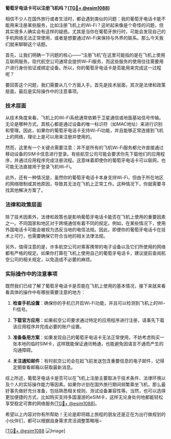 **葡萄牙电话卡可以注册飞机吗？[[TG💪+ @esim1088](https://t.me/s/esim1088)]**

相信不少人在国外旅行或者生活时，都会遇到类似的问题：我的葡萄牙电话卡能不能用来注册某些服务，比如注册飞机上的Wi-Fi？这听起来像是个奇怪的问题，但其实很多人确实会有这样的疑惑。尤其是当你在葡萄牙旅行时，可能会发现自己的手机网络无法正常使用，或者是想要通过Wi-Fi来保持与外界的联系。那么今天我们就来聊聊这个话题。

首先，让我们明确一下问题的核心——“注册飞机”在这里可能指的是在飞机上使用互联网服务。现代航空公司通常会提供Wi-Fi服务，而这些服务的使用往往需要用户进行身份验证或绑定设备。所以，你的葡萄牙电话卡是否能用来完成这一过程呢？

要回答这个问题，我们需要从几个方面入手。首先是技术层面，其次是法律和政策层面，最后是实际操作中的注意事项。

### 技术层面

从技术角度来看，飞机上的Wi-Fi系统通常依赖于卫星通信或地面基站信号传输。无论是哪种方式，其核心都是通过设备的唯一标识符（如MAC地址）来进行识别和管理。因此，如果你的葡萄牙电话卡支持Wi-Fi功能，并且能够正常连接到飞机上的网络，理论上是可以用来注册并使用的。

然而，这里有一个关键点需要注意：并不是所有的飞机Wi-Fi服务都允许直接通过移动设备的SIM卡信息进行登录。有些航空公司可能会要求你先下载他们的应用程序，并通过应用程序完成注册流程。这意味着即使你的葡萄牙电话卡可以联网，也可能无法直接用于登录飞机Wi-Fi。

此外，还有一种情况是，虽然你的葡萄牙电话卡本身支持Wi-Fi，但由于所在地区的网络限制或其他原因，导致其无法在飞机上正常工作。这种情况下，你就需要寻找其他解决方案了。

### 法律和政策层面

除了技术因素外，法律和政策也是影响葡萄牙电话卡能否在飞机上使用的重要因素之一。不同国家和地区对于跨境通信有着不同的规定。例如，在某些情况下，使用外国电话卡可能会被视为违反当地的电信法规。因此，即便你的葡萄牙电话卡在技术上可行，也需要确保它符合当地的相关法律法规。

另外，值得注意的是，许多航空公司对乘客携带的电子设备以及它们所使用的网络都有严格的规定。如果你打算在飞机上使用自己的葡萄牙电话卡，建议提前查阅航空公司的相关规定，以免造成不必要的麻烦。

### 实际操作中的注意事项

既然我们已经了解了葡萄牙电话卡是否能在飞机上使用的基本情况，接下来就来看看具体的操作中有哪些需要注意的地方：

1. **检查手机设置**：确保你的手机已开启Wi-Fi功能，并且可以检测到飞机上的Wi-Fi信号。
   
2. **下载官方应用**：如果航空公司要求通过特定的应用程序进行注册，请事先下载该应用程序并完成必要的账户设置。

3. **准备备用方案**：如果发现自己的葡萄牙电话卡无法正常使用，不妨考虑购买一张本地的临时SIM卡，这样既能保证通讯畅通，也能避免因语言不通而产生的沟通障碍。

4. **关注通知邮件**：有时航空公司会在起飞前发送包含重要信息的电子邮件，记得定期查看邮箱以获取最新消息。

综上所述，葡萄牙电话卡是否可以在飞机上注册主要取决于技术条件、法律环境以及个人的实际操作能力等因素。如果你计划在国外旅行期间频繁乘坐飞机，那么最好事先做好充分准备，包括熟悉相关规则、测试设备兼容性等。当然，也可以选择更加便捷的方式，比如购买支持多国漫游的eSIM卡，这样无论身处何地都能轻松享受稳定可靠的网络服务[[TG💪+ @esim1088](https://t.me/s/esim1088)]。

希望以上内容对你有所帮助！无论是即将踏上旅程的朋友还是正在为出行做规划的小伙伴们，都可以根据自身需求灵活调整策略哦~

[[TG💪+ @esim1088](https://t.me/s/esim1088) ![Image](https://i.postimg.cc/4NQfJmqS/Snipaste-2025-05-13-00-14-12.png)]
